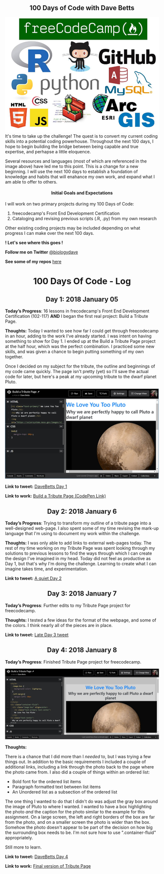 <h2 align="center">
100 Days of Code with Dave Betts
</h2>
<img src="https://github.com/davebetts/100-days-of-code/blob/master/100Hours.jpg" alt="">
It's time to take up the challenge!  The quest is to convert my current coding skills into a potential coding powerhouse.  Throughout the next 100 days, I hope to begin building the bridge between being capable and true expertise, and perhapse a little eloquence.


Several resources and languages (most of which are referenced in the image above) have led me to this point.  This is a change for a new beginning.  I will use the next 100 days to establish a foundation of knowledge and habits that will enahance my own work, and expand what I am able to offer to others.

<h4 align="center">Initial Goals and Expectations</h4>
I will work on two primary projects during my 100 Days of Code:

1. freecodecamp's Front End Development Certification
2. Cataloging and revising previous scripts (.R, .py) from my own research


Other existing coding projects may be included depending on what progress I can make over the next 100 days.

**! Let's see where this goes !**

**Follow me on Twitter** [@biologydave](insertLinkToTweet)

**See some of my repos** [here](insertLinkHere)

<h1 align="center">
100 Days Of Code - Log
</h1>

<h2 align="center">
Day 1: 2018 January 05
</h2>

**Today’s Progress**: 16 lessons in frecodecamp's Front End Development Certification (102-117) **AND** I began the first real project: Build a Tribute Page.

**Thoughts:** Today I wanted to see how far I could get through freecodecamp in an hour, adding to the work I've already started.  I was intent on having something to show for Day 1.  I ended up at the Build a Tribute Page project at the half hour, which was the perfect combination.  I practiced some new skills, and was given a chance to begin putting something of my own together.

Once I decided on my subject for the tribute, the outline and beginnings of my code came quickly.  The page isn't pretty (yet) so I'll save the actual code for later, but here's a peak at my upcoming tribute to the dwarf planet Pluto.

<img src="https://github.com/davebetts/freecodecamp/blob/master/TributePage.JPG?raw=true" alt="Tibute Page Day 1">

**Link to tweet:** [DaveBetts Day 1](https://twitter.com/biologydave/status/949491229703614464)

**Link to work:** [Build a Tribute Page (CodePen Link)](https://codepen.io/davebetts/pen/WdXwZZ)


<h2 align="center">
Day 2: 2018 January 6
</h2>
	
**Today’s Progress**: Trying to transform my outline of a tribute page into a well-designed web-page.  I also spent some of my time revising the mark-up language that I'm using to document my work within the challenge.

**Thoughts:** I was only able to add links to external web-pages today.  The rest of my time working on my Tribute Page was spent looking through my solutions to previous lessons to find the ways through which I can create the design I've imagined in my head. Today did not feel as productive as Day 1, but that's why I'm doing the challenge.  Learning to create what I can imagine takes time, and experimentation.

**Link to tweet:** [A quiet Day 2](https://twitter.com/biologydave/status/949887084172525568)


<h2 align="center">
Day 3: 2018 January 7
</h2>
	
**Today’s Progress**: Further edits to my Tribute Page project for freecodecamp.

**Thoughts:** I tested a few ideas for the format of the webpage, and some of the colors.  I think nearly all of the pieces are in place.

**Link to tweet:** [Late Day 3 tweet](https://twitter.com/biologydave/status/950515677726629889)

<h2 align="center">
Day 4: 2018 January 8
</h2>
	
**Today’s Progress**: Finished Tribute Page project for freecodecamp.

<img src="https://github.com/davebetts/freecodecamp/blob/master/TributePageFinal.JPG?raw=true" alt="Tibute Page Final">

**Thoughts:** 

There is a chance that I did more than I *needed* to, but I was trying a few things out.  In addition to the basic requirements I included a couple of additional links, including a link through the photo back to the page where the photo came from.  I also did a couple of things within an ordered list:
* Bold font for the ordered list items
* Paragraph formatted text between list items
* An Unordered list as a subsection of the ordered list

The one thing I wanted to do that I didn't do was adjust the gray box around the image of Pluto to where I wanted.  I wanted to have a box highlighting the photo *and* the caption for the photo similar to the example for this assignment.  On a large screen, the left and right borders of the box are far from the photo, and on a smaller screen the photo is wider than the box.  Somehow the photo doesn't appear to be part of the decision on how big the surrounding box needs to be.  I'm not sure how to use ".container-fluid" appropriately.

Still more to learn.

**Link to tweet:** [DaveBetts Day 4](https://twitter.com/biologydave/status/950562415271276544)

**Link to work:** [Final version of Tribute Page](https://codepen.io/davebetts/pen/WdXwZZ)
